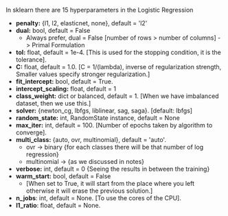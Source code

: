 In sklearn there are 15 hyperparameters in the Logistic Regression
* **penalty:** {l1, l2, elasticnet, none}, default = 'l2'
* **dual:** bool, default = False
    - Always prefer, dual = False [number of rows > number of columns] -> Primal Formulation
* **tol:** float, default = 1e-4. [This is used for the stopping condition, it is the tolerance].
* **C:** float, default = 1.0. [C = 1/(lambda), inverse of regularization strength, Smaller values specify stronger regularization.]
* **fit_intercept:** bool, default = True.
* **intercept_scaling:** float, default = 1
* **class_weight:** dict or balanced, default = 1. [When we have imbalanced dataset, then we use this.]
* **solver:** {newton_cg, lbfgs, liblinear, sag, saga}. [default: lbfgs]
* **random_state:** int, RandomState instance, default = None
* **max_iter:** int, default = 100. [Number of epochs taken by algorithm to converge].
* **multi_class:** {auto, ovr, multinomial}, default = 'auto'.
    * ovr -> binary {for each classes there will be that number of log regression}
    * multinomial -> {as we discussed in notes}
* **verbose:** int, default = 0 {Seeing the results in between the training}
* **warm_start:** bool, default = False
    * [When set to True, it will start from the place where you left otherwise it will erase the previous solution.]
* **n_jobs**: int, default = None. [To use the cores of the CPU].
* **l1_ratio**: float, default = None.
